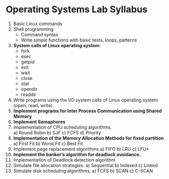 # Operating Systems Lab Syllabus

1. Basic Linux commands
2. Shell programming
   - Command syntax
   - Write simple functions with basic tests, loops, patterns
3. **System calls of Linux operating system:**
   - fork
   - exec
   - getpid
   - exit
   - wait
   - close
   - stat
   - opendir
   - readdir
4. Write programs using the I/O system calls of Linux operating system (open, read, write)
5. **Implement programs for Inter Process Communication using Shared Memory**
6. **Implement Semaphores**
7. Implementation of CPU scheduling algorithms.  
   a) Round Robin
   b) SJF
   c) FCFS
   d) Priority
8. **Implementation of the Memory Allocation Methods for fixed partition**
   a) First Fit
   b) Worst Fit
   c) Best Fit
9. Implement page replacement algorithms
   a) FIFO
   b) LRU
   c) LFU*
10. **Implement the banker’s algorithm for deadlock avoidance.**
11. Implementation of Deadlock detection algorithm
12. Simulate file allocation strategies.
    a) Sequential
    b) Indexed
    c) Linked
13. Simulate disk scheduling algorithms.
    a) FCFS
    b) SCAN
    c) C-SCAN
